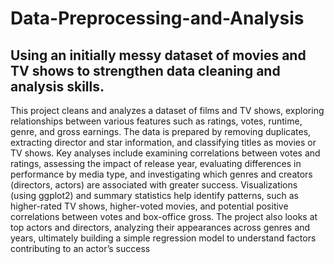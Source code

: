 # Data-Preprocessing-and-Analysis
## Using an initially messy dataset of movies and TV shows to strengthen data cleaning and analysis skills. 
This project cleans and analyzes a dataset of films and TV shows, exploring relationships between various features such as ratings, votes, runtime, genre, and gross earnings. The data is prepared by removing duplicates, extracting director and star information, and classifying titles as movies or TV shows. Key analyses include examining correlations between votes and ratings, assessing the impact of release year, evaluating differences in performance by media type, and investigating which genres and creators (directors, actors) are associated with greater success. Visualizations (using ggplot2) and summary statistics help identify patterns, such as higher-rated TV shows, higher-voted movies, and potential positive correlations between votes and box-office gross. The project also looks at top actors and directors, analyzing their appearances across genres and years, ultimately building a simple regression model to understand factors contributing to an actor’s success
